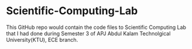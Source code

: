 # Scientific-Computing-Lab

This GitHub repo would contain the code files to Scientific Computing Lab that I had done during Semester 3 of APJ Abdul Kalam Technolgical University(KTU), ECE branch.
